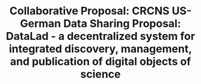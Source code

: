 ---
agency: NSF
awardee: TRUSTEES OF INDIANA UNIVERSITY
awardeeName: Indiana University
expDate: 11/30/2022
id: '1912270'
piFirstName: Franco
piLastName: Pestilli
startDate: 12/01/2019
title: 'Collaborative Proposal: CRCNS US-German Data Sharing Proposal: DataLad - a
  decentralized system for integrated discovery, management, and publication of digital
  objects of science'
external_url : 'https://www.nsf.gov/awardsearch/showAward?AWD_ID=1912270'
---